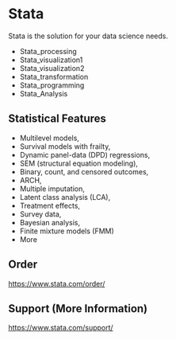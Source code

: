 # Stata
Stata is the solution for your data science needs.

- Stata_processing
- Stata_visualization1
- Stata_visualization2
- Stata_transformation
- Stata_programming
- Stata_Analysis


## Statistical Features
- Multilevel models,
- Survival models with frailty,
- Dynamic panel-data (DPD) regressions,
- SEM (structural equation modeling),
- Binary, count, and censored outcomes,
- ARCH,
- Multiple imputation,
- Latent class analysis (LCA),
- Treatment effects,
- Survey data,
- Bayesian analysis,
- Finite mixture models (FMM)
- More

## Order 
https://www.stata.com/order/

## Support (More Information) 
https://www.stata.com/support/

